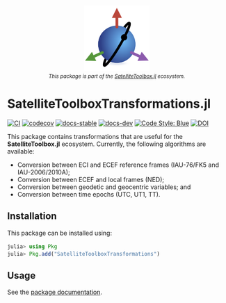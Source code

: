 <p align="center">
  <img src="./docs/src/assets/logo.png" width="150" title="SatelliteToolboxTransformations.jl"><br>
  <small><i>This package is part of the <a href="https://github.com/JuliaSpace/SatelliteToolbox.jl">SatelliteToolbox.jl</a> ecosystem.</i></small>
</p>

# SatelliteToolboxTransformations.jl

[![CI](https://github.com/JuliaSpace/SatelliteToolboxTransformations.jl/actions/workflows/ci.yml/badge.svg)](https://github.com/JuliaSpace/SatelliteToolboxTransformations.jl/actions/workflows/ci.yml)
[![codecov](https://codecov.io/gh/JuliaSpace/SatelliteToolboxTransformations.jl/branch/main/graph/badge.svg?token=SH31IN1JXM)](https://codecov.io/gh/JuliaSpace/SatelliteToolboxTransformations.jl)
[![docs-stable](https://img.shields.io/badge/docs-stable-blue.svg)][docs-stable-url]
[![docs-dev](https://img.shields.io/badge/docs-dev-blue.svg)][docs-dev-url]
[![Code Style: Blue](https://img.shields.io/badge/code%20style-blue-4495d1.svg)](https://github.com/invenia/BlueStyle)
[![DOI](https://zenodo.org/badge/621984655.svg)](https://zenodo.org/doi/10.5281/zenodo.11288147)

This package contains transformations that are useful for the **SatelliteToolbox.jl**
ecosystem. Currently, the following algorithms are available:

- Conversion between ECI and ECEF reference frames (IAU-76/FK5 and IAU-2006/2010A);
- Conversion between ECEF and local frames (NED);
- Conversion between geodetic and geocentric variables; and
- Conversion between time epochs (UTC, UT1, TT).

## Installation

This package can be installed using:

``` julia
julia> using Pkg
julia> Pkg.add("SatelliteToolboxTransformations")
```

## Usage

See the [package documentation][docs-stable-url].

[docs-dev-url]: https://juliaspace.github.io/SatelliteToolboxTransformations.jl/dev
[docs-stable-url]: https://juliaspace.github.io/SatelliteToolboxTransformations.jl/stable
